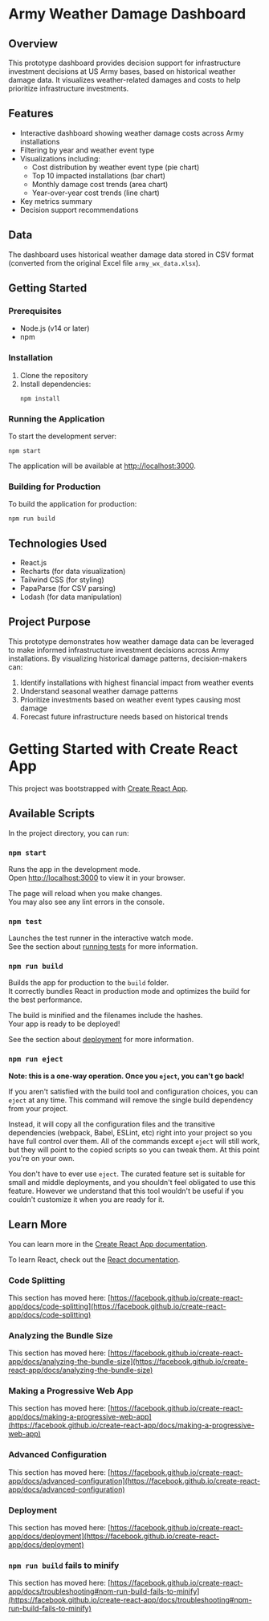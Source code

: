 # Army Weather Damage Dashboard

## Overview
This prototype dashboard provides decision support for infrastructure investment decisions at US Army bases, based on historical weather damage data. It visualizes weather-related damages and costs to help prioritize infrastructure investments.

## Features
- Interactive dashboard showing weather damage costs across Army installations
- Filtering by year and weather event type
- Visualizations including:
  - Cost distribution by weather event type (pie chart)
  - Top 10 impacted installations (bar chart)
  - Monthly damage cost trends (area chart)
  - Year-over-year cost trends (line chart)
- Key metrics summary
- Decision support recommendations

## Data
The dashboard uses historical weather damage data stored in CSV format (converted from the original Excel file `army_wx_data.xlsx`).

## Getting Started

### Prerequisites
- Node.js (v14 or later)
- npm

### Installation
1. Clone the repository
2. Install dependencies:
   ```
   npm install
   ```

### Running the Application
To start the development server:
```
npm start
```

The application will be available at [http://localhost:3000](http://localhost:3000).

### Building for Production
To build the application for production:
```
npm run build
```

## Technologies Used
- React.js
- Recharts (for data visualization)
- Tailwind CSS (for styling)
- PapaParse (for CSV parsing)
- Lodash (for data manipulation)

## Project Purpose
This prototype demonstrates how weather damage data can be leveraged to make informed infrastructure investment decisions across Army installations. By visualizing historical damage patterns, decision-makers can:

1. Identify installations with highest financial impact from weather events
2. Understand seasonal weather damage patterns
3. Prioritize investments based on weather event types causing most damage
4. Forecast future infrastructure needs based on historical trends

# Getting Started with Create React App

This project was bootstrapped with [Create React App](https://github.com/facebook/create-react-app).

## Available Scripts

In the project directory, you can run:

### `npm start`

Runs the app in the development mode.\
Open [http://localhost:3000](http://localhost:3000) to view it in your browser.

The page will reload when you make changes.\
You may also see any lint errors in the console.

### `npm test`

Launches the test runner in the interactive watch mode.\
See the section about [running tests](https://facebook.github.io/create-react-app/docs/running-tests) for more information.

### `npm run build`

Builds the app for production to the `build` folder.\
It correctly bundles React in production mode and optimizes the build for the best performance.

The build is minified and the filenames include the hashes.\
Your app is ready to be deployed!

See the section about [deployment](https://facebook.github.io/create-react-app/docs/deployment) for more information.

### `npm run eject`

**Note: this is a one-way operation. Once you `eject`, you can't go back!**

If you aren't satisfied with the build tool and configuration choices, you can `eject` at any time. This command will remove the single build dependency from your project.

Instead, it will copy all the configuration files and the transitive dependencies (webpack, Babel, ESLint, etc) right into your project so you have full control over them. All of the commands except `eject` will still work, but they will point to the copied scripts so you can tweak them. At this point you're on your own.

You don't have to ever use `eject`. The curated feature set is suitable for small and middle deployments, and you shouldn't feel obligated to use this feature. However we understand that this tool wouldn't be useful if you couldn't customize it when you are ready for it.

## Learn More

You can learn more in the [Create React App documentation](https://facebook.github.io/create-react-app/docs/getting-started).

To learn React, check out the [React documentation](https://reactjs.org/).

### Code Splitting

This section has moved here: [https://facebook.github.io/create-react-app/docs/code-splitting](https://facebook.github.io/create-react-app/docs/code-splitting)

### Analyzing the Bundle Size

This section has moved here: [https://facebook.github.io/create-react-app/docs/analyzing-the-bundle-size](https://facebook.github.io/create-react-app/docs/analyzing-the-bundle-size)

### Making a Progressive Web App

This section has moved here: [https://facebook.github.io/create-react-app/docs/making-a-progressive-web-app](https://facebook.github.io/create-react-app/docs/making-a-progressive-web-app)

### Advanced Configuration

This section has moved here: [https://facebook.github.io/create-react-app/docs/advanced-configuration](https://facebook.github.io/create-react-app/docs/advanced-configuration)

### Deployment

This section has moved here: [https://facebook.github.io/create-react-app/docs/deployment](https://facebook.github.io/create-react-app/docs/deployment)

### `npm run build` fails to minify

This section has moved here: [https://facebook.github.io/create-react-app/docs/troubleshooting#npm-run-build-fails-to-minify](https://facebook.github.io/create-react-app/docs/troubleshooting#npm-run-build-fails-to-minify)
